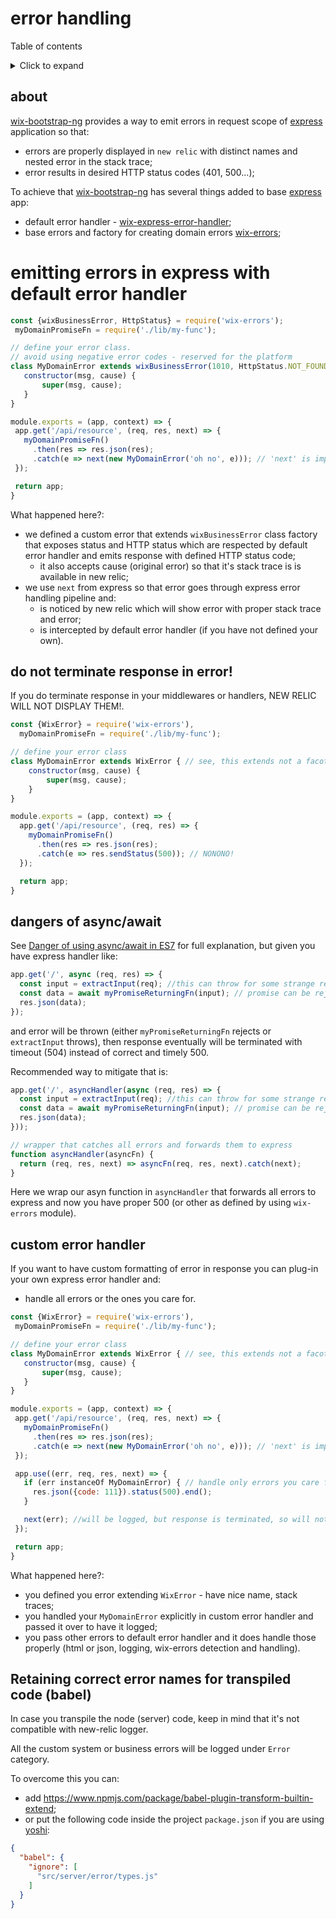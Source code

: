 # error handling

Table of contents

<!-- ⛔️ AUTO-GENERATED-CONTENT:START (TOC:collapse=true&collapseText=Click to expand) -->
<details>
<summary>Click to expand</summary>

- [about](#about)
- [emitting errors in express with default error handler](#emitting-errors-in-express-with-default-error-handler)
- [do not terminate response in error!](#do-not-terminate-response-in-error)
- [dangers of async/await](#dangers-of-asyncawait)
- [custom error handler](#custom-error-handler)
- [Retaining correct error names for transpiled code (babel)](#retaining-correct-error-names-for-transpiled-code-babel)

</details>
<!-- ⛔️ AUTO-GENERATED-CONTENT:START (TOC:collapse=true&collapseText=Click to expand) -->
<!-- ⛔️ AUTO-GENERATED-CONTENT:END -->

## about

[wix-bootstrap-ng](..) provides a way to emit errors in request scope of [express](http://expressjs.com/) application so that:
 - errors are properly displayed in `new relic` with distinct names and nested error in the stack trace;
 - error results in desired HTTP status codes (401, 500...);

To achieve that [wix-bootstrap-ng](..) has several things added to base [express](http://expressjs.com/) app:
 - default error handler - [wix-express-error-handler](../../express/wix-express-error-handler);
 - base errors and factory for creating domain errors [wix-errors](../../errors/wix-errors);

 # emitting errors in express with default error handler

 ```js
const {wixBusinessError, HttpStatus} = require('wix-errors');
  myDomainPromiseFn = require('./lib/my-func');

// define your error class. 
// avoid using negative error codes - reserved for the platform
class MyDomainError extends wixBusinessError(1010, HttpStatus.NOT_FOUND) { //default error code: -100, default http status: 500. 
    constructor(msg, cause) {
        super(msg, cause);
    }
}

module.exports = (app, context) => {
  app.get('/api/resource', (req, res, next) => {
    myDomainPromiseFn()
      .then(res => res.json(res);
      .catch(e => next(new MyDomainError('oh no', e))); // 'next' is important!
  });

  return app;
}
 ```

 What happened here?:
  - we defined a custom error that extends `wixBusinessError` class factory that exposes status and HTTP status which are respected by default error handler and emits response with defined HTTP status code;
    - it also accepts cause (original error) so that it's stack trace is is available in new relic;
  - we use `next` from express so that error goes through express error handling pipeline and:
    - is noticed by new relic which will show error with proper stack trace and error;
    - is intercepted by default error handler (if you have not defined your own).

## do not terminate response in error!

If you do terminate response in your middlewares or handlers, NEW RELIC WILL NOT DISPLAY THEM!.

```js
const {WixError} = require('wix-errors'),
  myDomainPromiseFn = require('./lib/my-func');

// define your error class
class MyDomainError extends WixError { // see, this extends not a facotry, but 'WixError'
    constructor(msg, cause) {
        super(msg, cause);
    }
}

module.exports = (app, context) => {
  app.get('/api/resource', (req, res) => {
    myDomainPromiseFn()
      .then(res => res.json(res);
      .catch(e => res.sendStatus(500)); // NONONO!
  });

  return app;
}
 ```

## dangers of async/await

See [Danger of using async/await in ES7](https://medium.com/@yamalight/danger-of-using-async-await-in-es7-8006e3eb7efb#.vhilqsjtv) for full explanation, but given you have express handler like:

```js
app.get('/', async (req, res) => {
  const input = extractInput(req); //this can throw for some strange reason (undefined is not a function).
  const data = await myPromiseReturningFn(input); // promise can be rejected
  res.json(data);
});
```

and error will be thrown (either `myPromiseReturningFn` rejects or `extractInput` throws), then response eventually will be terminated with timeout (504) instead of correct and timely 500.

Recommended way to mitigate that is:

```js
app.get('/', asyncHandler(async (req, res) => {
  const input = extractInput(req); //this can throw for some strange reason (undefined is not a function).
  const data = await myPromiseReturningFn(input); // promise can be rejected
  res.json(data);
}));

// wrapper that catches all errors and forwards them to express
function asyncHandler(asyncFn) {
  return (req, res, next) => asyncFn(req, res, next).catch(next);
}
```

Here we wrap our asyn function in `asyncHandler` that forwards all errors to express and now you have proper 500 (or other as defined by using `wix-errors` module).

## custom error handler

If you want to have custom formatting of error in response you can plug-in your own express error handler and:
 - handle all errors or the ones you care for.

 ```js
const {WixError} = require('wix-errors'),
  myDomainPromiseFn = require('./lib/my-func');

// define your error class
class MyDomainError extends WixError { // see, this extends not a facotry, but 'WixError'
    constructor(msg, cause) {
        super(msg, cause);
    }
}

module.exports = (app, context) => {
  app.get('/api/resource', (req, res, next) => {
    myDomainPromiseFn()
      .then(res => res.json(res);
      .catch(e => next(new MyDomainError('oh no', e))); // 'next' is important!
  });

  app.use((err, req, res, next) => {
    if (err instanceOf MyDomainError) { // handle only errors you care for, pass rest to `next` that will be handled with default error handler
      res.json({code: 111}).status(500).end();
    }

    next(err); //will be logged, but response is terminated, so will not override.
  });

  return app;
}
 ```

What happened here?:
 - you defined you error extending `WixError` - have nice name, stack traces;
 - you handled your `MyDomainError` explicitly in custom error handler and passed it over to have it logged;
 - you pass other errors to default error handler and it does handle those properly (html or json, logging, wix-errors detection and handling).

## Retaining correct error names for transpiled code (babel)

In case you transpile the node (server) code, keep in mind that it's not compatible with new-relic logger.

All the custom system or business errors will be logged under `Error` category.

To overcome this you can:
 - add https://www.npmjs.com/package/babel-plugin-transform-builtin-extend;
 - or put the following code inside the project `package.json` if you are using [yoshi](https://github.com/wix/yoshi):

```json
{
  "babel": {
    "ignore": [
      "src/server/error/types.js"
    ]
  }
}
```
